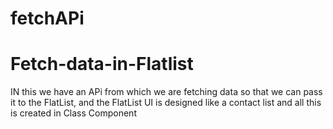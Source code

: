 # fetchAPi
# Fetch-data-in-Flatlist

IN this we have an APi from which we are fetching data so that we can pass it to the FlatList,
and the FlatList UI is designed like a contact list 
and all this is created in Class Component
